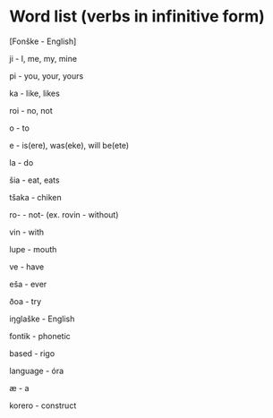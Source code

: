 # Word list (verbs in infinitive form)
[Fonške - English]

ji - I, me, my, mine

pi - you, your, yours

ka - like, likes

roi - no, not

o - to

e - is(ere), was(eke), will be(ete)

la - do

šia - eat, eats

tšaka - chiken

ro- - not- (ex. rovin - without)

vin - with

lupe - mouth

ve - have

eša - ever

ðoa - try

iŋglaške - English

fontik - phonetic

based - rigo

language - óra

æ - a

korero - construct
